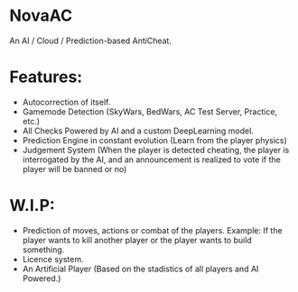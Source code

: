 # NovaAC
An AI / Cloud / Prediction-based AntiCheat.

# Features:
- Autocorrection of itself.
- Gamemode Detection (SkyWars, BedWars, AC Test Server, Practice, etc.)
- All Checks Powered by AI and a custom DeepLearning model.
- Prediction Engine in constant evolution (Learn from the player physics)
- Judgement System (When the player is detected cheating, the player is interrogated by the AI, and an announcement is realized to vote if the player will be banned or no)

# W.I.P:
- Prediction of moves, actions or combat of the players. Example: If the player wants to kill another player or the player wants to build something.
- Licence system.
- An Artificial Player (Based on the stadistics of all players and AI Powered.)

